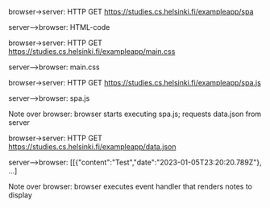 browser->server: HTTP GET https://studies.cs.helsinki.fi/exampleapp/spa

server-->browser: HTML-code

browser->server: HTTP GET https://studies.cs.helsinki.fi/exampleapp/main.css

server-->browser: main.css

browser->server: HTTP GET https://studies.cs.helsinki.fi/exampleapp/spa.js

server-->browser: spa.js

Note over browser: browser starts executing spa.js; requests data.json from server

browser->server: HTTP GET https://studies.cs.helsinki.fi/exampleapp/data.json

server-->browser: [[{"content":"Test","date":"2023-01-05T23:20:20.789Z"}, ...]

Note over browser: browser executes event handler that renders notes to display